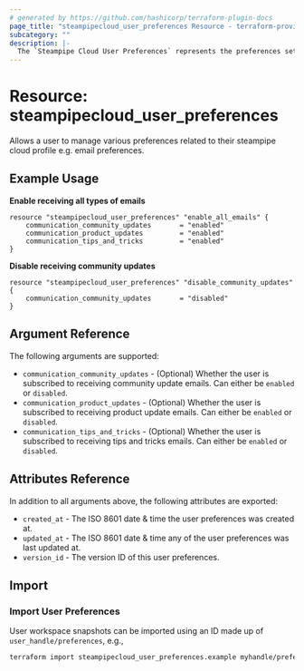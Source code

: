 ```yaml
---
# generated by https://github.com/hashicorp/terraform-plugin-docs
page_title: "steampipecloud_user_preferences Resource - terraform-provider-steampipecloud"
subcategory: ""
description: |-
  The `Steampipe Cloud User Preferences` represents the preferences settings for a user.
---
```


# Resource: steampipecloud_user_preferences

Allows a user to manage various preferences related to their steampipe cloud profile e.g. email preferences.

## Example Usage

**Enable receiving all types of emails**

```hcl
resource "steampipecloud_user_preferences" "enable_all_emails" {
	communication_community_updates       = "enabled"
    communication_product_updates         = "enabled"
    communication_tips_and_tricks         = "enabled"
}
```

**Disable receiving community updates**

```hcl
resource "steampipecloud_user_preferences" "disable_community_updates" {
	communication_community_updates       = "disabled"
}
```

## Argument Reference

The following arguments are supported:

- `communication_community_updates` - (Optional) Whether the user is subscribed to receiving community update emails. Can either be `enabled` or `disabled`.
- `communication_product_updates` - (Optional) Whether the user is subscribed to receiving product update emails. Can either be `enabled` or `disabled`.
- `communication_tips_and_tricks` - (Optional) Whether the user is subscribed to receiving tips and tricks emails. Can either be `enabled` or `disabled`.

## Attributes Reference

In addition to all arguments above, the following attributes are exported:

- `created_at` - The ISO 8601 date & time the user preferences was created at.
- `updated_at` - The ISO 8601 date & time any of the user preferences was last updated at.
- `version_id` - The version ID of this user preferences.

## Import

### Import User Preferences

User workspace snapshots can be imported using an ID made up of `user_handle/preferences`, e.g.,

```sh
terraform import steampipecloud_user_preferences.example myhandle/preferences
```

